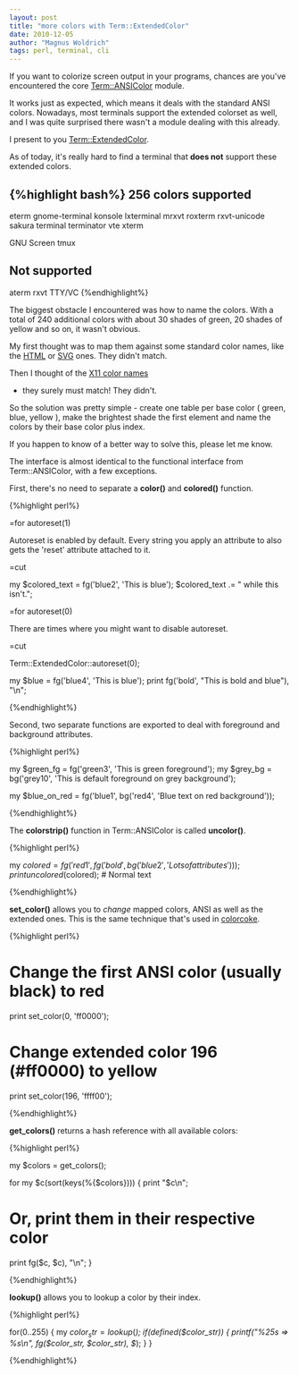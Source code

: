 ```yaml
---
layout: post
title: "more colors with Term::ExtendedColor"
date: 2010-12-05
author: "Magnus Woldrich"
tags: perl, terminal, cli
---
```


If you want to colorize screen output in your programs, chances are
you've encountered the core <a href="http://search.cpan.org/~rra/ANSIColor-
3.00/">Term::ANSIColor</a> module.

It works just as expected, which means it deals with the standard ANSI
colors. Nowadays, most terminals support the extended colorset as
well, and I was quite surprised there wasn't a module dealing with
this already.

I present to you [Term::ExtendedColor](/dev/term-extendedcolor).

As of today, it's really hard to find a terminal that <b>does not</b>
support these extended colors.

{%highlight bash%}
256 colors supported
----------------------
eterm
gnome-terminal
konsole
lxterminal
mrxvt
roxterm
rxvt-unicode
sakura
terminal
terminator
vte
xterm

GNU Screen
tmux

Not supported
---------------------
aterm
rxvt
TTY/VC
{%endhighlight%}

The biggest obstacle I encountered was how to name the colors. With a
total of 240 additional colors with about 30 shades of green, 20 shades
of yellow and so on, it wasn't obvious.

My first thought was to map them against some standard color names, like
the <a href="http://en.wikipedia.org/wiki/Web_colors">HTML</a> or <a
href="http://www.december.com/html/spec/colorsvg.html">SVG</a> ones.
They didn't match.

Then I thought of the [X11 color names](http://en.wikipedia.org/wiki/X11_color_names)
- they surely must match! They didn't.

So the solution was pretty simple - create one table per base color (
green, blue, yellow ), make the brightest shade the first element and
name the colors by their base color plus index.

If you happen to know of a better way to solve this, please let me know.

The interface is almost identical to the functional interface from
Term::ANSIColor, with a few exceptions.

First, there's no need to separate a **color()** and **colored()** function.

{%highlight perl%}

=for autoreset(1)

Autoreset is enabled by default.
Every string you apply an attribute to also gets the 'reset' attribute attached to it.

=cut

my $colored_text = fg('blue2', 'This is blue');
$colored_text .= " while this isn't.";

=for autoreset(0)

There are times where you might want to disable autoreset.

=cut

Term::ExtendedColor::autoreset(0);

my $blue = fg('blue4', 'This is blue');
print fg('bold', "This is bold and blue"), "\n";

{%endhighlight%}

Second, two separate functions are exported to deal with foreground and
background attributes.

{%highlight perl%}

my $green_fg = fg('green3', 'This is green foreground');
my $grey_bg  = bg('grey10', 'This is default foreground on grey background');

my $blue_on_red = fg('blue1', bg('red4', 'Blue text on red background'));

{%endhighlight%}

The **colorstrip()** function in Term::ANSIColor is called **uncolor()**.

{%highlight perl%}

my $colored = fg('red1', fg('bold', bg('blue2', 'Lots of attributes')));
print uncolored($colored); # Normal text

{%endhighlight%}

**set_color()** allows you to *change* mapped colors, ANSI as well as the extended ones.
This is the same technique that's used in <a href="https://github.com/trapd00r/colorcoke">colorcoke</a>.

{%highlight perl%}

# Change the first ANSI color (usually black) to red
print set_color(0, 'ff0000');
# Change extended color 196 (#ff0000) to yellow
print set_color(196, 'ffff00');

{%endhighlight%}

**get_colors()** returns a hash reference with all available colors:

{%highlight perl%}

my $colors = get_colors();

for my $c(sort(keys(%{$colors}))) {
  print "$c\n";

  # Or, print them in their respective color
  print fg($c, $c), "\n";
}

{%endhighlight%}

<b>lookup()</b> allows you to lookup a color by their index.

{%highlight perl%}

for(0..255) {
  my $color_str = lookup($_);
  if(defined($color_str)) {
    printf("%25s => %s\n", fg($color_str, $color_str), $_);
  }
}

{%endhighlight%}
